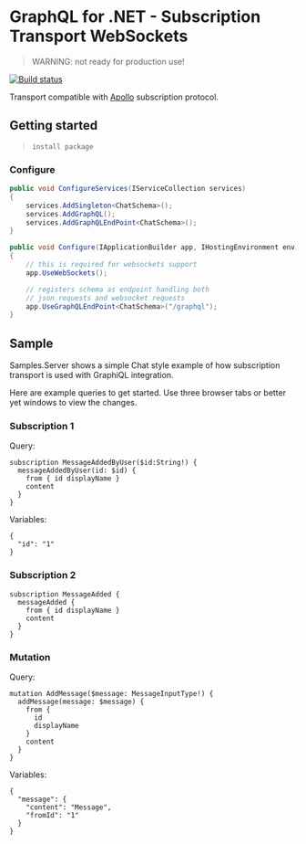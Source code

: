GraphQL for .NET - Subscription Transport WebSockets
====================================================

>WARNING: not ready for production use!

[![Build status](https://ci.appveyor.com/api/projects/status/11e1i3yp07jy18jj/branch/master?svg=true)](https://ci.appveyor.com/project/graphql-dotnet-ci/subscriptions-transport-ws/branch/master)

Transport compatible with [Apollo](https://github.com/apollographql/subscriptions-transport-ws) subscription protocol.

## Getting started

>`install package`

### Configure

``` csharp
public void ConfigureServices(IServiceCollection services)
{
    services.AddSingleton<ChatSchema>();
    services.AddGraphQL();
    services.AddGraphQLEndPoint<ChatSchema>();
}

public void Configure(IApplicationBuilder app, IHostingEnvironment env)
{
    // this is required for websockets support
    app.UseWebSockets();

    // registers schema as endpoint handling both
    // json requests and websocket requests
    app.UseGraphQLEndPoint<ChatSchema>("/graphql");
}

```

## Sample

Samples.Server shows a simple Chat style example of how subscription transport is used
with GraphiQL integration.

Here are example queries to get started. Use three browser tabs or better yet windows 
to view the changes.

### Subscription 1

Query:

```
subscription MessageAddedByUser($id:String!) {
  messageAddedByUser(id: $id) {
    from { id displayName }
    content
  }
}
```

Variables:

```
{
  "id": "1"
}
```

### Subscription 2

```
subscription MessageAdded {
  messageAdded {
    from { id displayName }
    content
  }
}
```

### Mutation

Query:

```
mutation AddMessage($message: MessageInputType!) {
  addMessage(message: $message) {
    from {
      id
      displayName
    }
    content
  }
}
```

Variables: 

```
{
  "message": {
    "content": "Message",
    "fromId": "1"
  }
}
```
